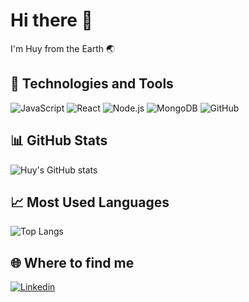 # Hi there 👋
I'm Huy from the Earth 🌏

## 🔧 Technologies and Tools
![JavaScript](https://img.shields.io/badge/-JavaScript-333?style=flat&logo=javascript)
![React](https://img.shields.io/badge/-React-333?style=flat&logo=react)
![Node.js](https://img.shields.io/badge/-Node.js-333?style=flat&logo=node.js)
![MongoDB](https://img.shields.io/badge/-MongoDB-333?style=flat&logo=mongodb)
![GitHub](https://img.shields.io/badge/-GitHub-333?style=flat&logo=github)

## 📊 GitHub Stats
![Huy's GitHub stats](https://github-readme-stats.vercel.app/api?username=NguyenHoangHuy1005&show_icons=true&theme=radical)

## 📈 Most Used Languages
![Top Langs](https://github-readme-stats.vercel.app/api/top-langs/?username=NguyenHoangHuy1005&layout=compact)

## 🌐 Where to find me
[![Linkedin](https://img.shields.io/badge/-LinkedIn-blue?style=flat&logo=Linkedin)](https://linkedin.com/in/your-link)
